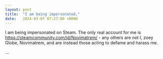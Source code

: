 ```yaml
---
layout: post
title:  "I am being impersonated."
date:   2024-03-07 07:27:00 +0000
---
```


I am being impersonated on Steam. The only real account for me is <a href="https://steamcommunity.com/id/Novimatrem/">https://steamcommunity.com/id/Novimatrem/</a> - any others are not I, zoey Globe, Novimatrem, and are instead those acting to defame and harass me.

...

